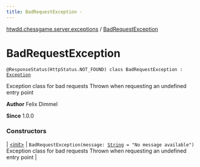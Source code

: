 ```yaml
---
title: BadRequestException - 
---
```


[htwdd.chessgame.server.exceptions](../index.html) / [BadRequestException](./index.html)

# BadRequestException

`@ResponseStatus(HttpStatus.NOT_FOUND) class BadRequestException : `[`Exception`](https://kotlinlang.org/api/latest/jvm/stdlib/kotlin/-exception/index.html)

Exception class for bad requests
Thrown when requesting an undefined entry point

**Author**
Felix Dimmel

**Since**
1.0.0

### Constructors

| [&lt;init&gt;](-init-.html) | `BadRequestException(message: `[`String`](https://kotlinlang.org/api/latest/jvm/stdlib/kotlin/-string/index.html)` = "No message available")`<br>Exception class for bad requests Thrown when requesting an undefined entry point |

